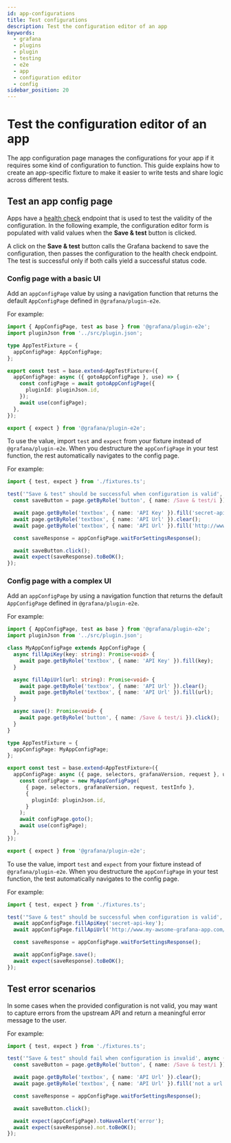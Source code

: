 ```yaml
---
id: app-configurations
title: Test configurations
description: Test the configuration editor of an app
keywords:
  - grafana
  - plugins
  - plugin
  - testing
  - e2e
  - app
  - configuration editor
  - config
sidebar_position: 20
---
```


# Test the configuration editor of an app

The app configuration page manages the configurations for your app if it requires some kind of configuration to function. This guide explains how to create an app-specific fixture to make it easier to write tests and share logic across different tests.

## Test an app config page

Apps have a [health check](../../key-concepts/backend#health-checks) endpoint that is used to test the validity of the configuration. In the following example, the configuration editor form is populated with valid values when the **Save & test** button is clicked.

A click on the **Save & test** button calls the Grafana backend to save the configuration, then passes the configuration to the health check endpoint. The test is successful only if both calls yield a successful status code.

### Config page with a basic UI

Add an `appConfigPage` value by using a navigation function that returns the default `AppConfigPage` defined in `@grafana/plugin-e2e`.

For example:

```ts title="fixtures.ts"
import { AppConfigPage, test as base } from '@grafana/plugin-e2e';
import pluginJson from '../src/plugin.json';

type AppTestFixture = {
  appConfigPage: AppConfigPage;
};

export const test = base.extend<AppTestFixture>({
  appConfigPage: async ({ gotoAppConfigPage }, use) => {
    const configPage = await gotoAppConfigPage({
      pluginId: pluginJson.id,
    });
    await use(configPage);
  },
});

export { expect } from '@grafana/plugin-e2e';
```

To use the value, import `test` and `expect` from your fixture instead of `@grafana/plugin-e2e`. When you destructure the `appConfigPage` in your test function, the rest automatically navigates to the config page.

For example:

```ts title="configurationEditor.spec.ts"
import { test, expect } from './fixtures.ts';

test('"Save & test" should be successful when configuration is valid', async ({ appConfigPage, page }) => {
  const saveButton = page.getByRole('button', { name: /Save & test/i });

  await page.getByRole('textbox', { name: 'API Key' }).fill('secret-api-key');
  await page.getByRole('textbox', { name: 'API Url' }).clear();
  await page.getByRole('textbox', { name: 'API Url' }).fill('http://www.my-awsome-grafana-app.com/api');

  const saveResponse = appConfigPage.waitForSettingsResponse();

  await saveButton.click();
  await expect(saveResponse).toBeOK();
});
```

### Config page with a complex UI

Add an `appConfigPage` by using a navigation function that returns the default `AppConfigPage` defined in `@grafana/plugin-e2e`.

For example:

```ts title="fixtures.ts"
import { AppConfigPage, test as base } from '@grafana/plugin-e2e';
import pluginJson from '../src/plugin.json';

class MyAppConfigPage extends AppConfigPage {
  async fillApiKey(key: string): Promise<void> {
    await page.getByRole('textbox', { name: 'API Key' }).fill(key);
  }

  async fillApiUrl(url: string): Promise<void> {
    await page.getByRole('textbox', { name: 'API Url' }).clear();
    await page.getByRole('textbox', { name: 'API Url' }).fill(url);
  }

  async save(): Promise<void> {
    await page.getByRole('button', { name: /Save & test/i }).click();
  }
}

type AppTestFixture = {
  appConfigPage: MyAppConfigPage;
};

export const test = base.extend<AppTestFixture>({
  appConfigPage: async ({ page, selectors, grafanaVersion, request }, use, testInfo) => {
    const configPage = new MyAppConfigPage(
      { page, selectors, grafanaVersion, request, testInfo },
      {
        pluginId: pluginJson.id,
      }
    );
    await configPage.goto();
    await use(configPage);
  },
});

export { expect } from '@grafana/plugin-e2e';
```

To use the value, import `test` and `expect` from your fixture instead of `@grafana/plugin-e2e`. When you destructure the `appConfigPage` in your test function, the test automatically navigates to the config page.

For example:

```ts title="configurationEditor.spec.ts"
import { test, expect } from './fixtures.ts';

test('"Save & test" should be successful when configuration is valid', async ({ appConfigPage, page }) => {
  await appConfigPage.fillApiKey('secret-api-key');
  await appConfigPage.fillApiUrl('http://www.my-awsome-grafana-app.com/api');

  const saveResponse = appConfigPage.waitForSettingsResponse();

  await appConfigPage.save();
  await expect(saveResponse).toBeOK();
});
```

## Test error scenarios

In some cases when the provided configuration is not valid, you may want to capture errors from the upstream API and return a meaningful error message to the user.

For example:

```ts title="configurationEditor.spec.ts"
import { test, expect } from './fixtures.ts';

test('"Save & test" should fail when configuration is invalid', async ({ appConfigPage, page }) => {
  const saveButton = page.getByRole('button', { name: /Save & test/i });

  await page.getByRole('textbox', { name: 'API Url' }).clear();
  await page.getByRole('textbox', { name: 'API Url' }).fill('not a url');

  const saveResponse = appConfigPage.waitForSettingsResponse();

  await saveButton.click();

  await expect(appConfigPage).toHaveAlert('error');
  await expect(saveResponse).not.toBeOK();
});
```
